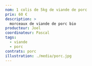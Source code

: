 ```yaml
---
nom: 1 colis de 5kg de viande de porc
prix: 60 €
description: >
  morceaux de viande de porc bio
producteur: Joel
coordinateur: Pascal
tags: 
  - viande
  - porc
contrats: porc
illustration: ./media/porc.jpg   
---
```

